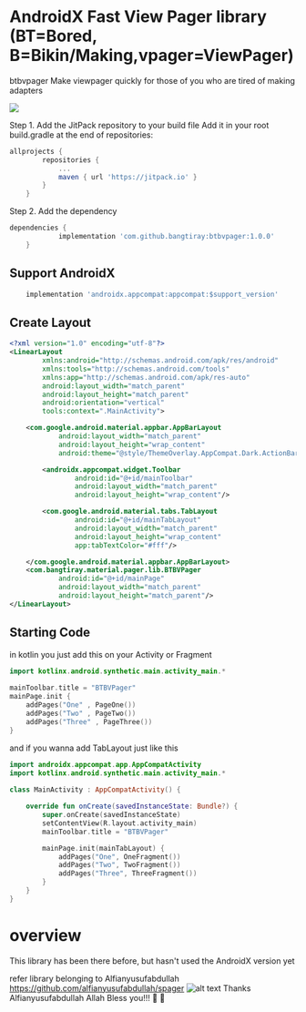 # AndroidX Fast View Pager library (BT=Bored, B=Bikin/Making,vpager=ViewPager) 
btbvpager Make viewpager quickly for those of you who are tired of making adapters

[![](https://jitpack.io/v/bangtiray/btbvpager.svg)](https://jitpack.io/#bangtiray/btbvpager) 

Step 1. Add the JitPack repository to your build file
Add it in your root build.gradle at the end of repositories:
```gradle
allprojects {
		repositories {
			...
			maven { url 'https://jitpack.io' }
		}
	}
```
Step 2. Add the dependency
```gradle
dependencies {
	        implementation 'com.github.bangtiray:btbvpager:1.0.0'
	}
```
## Support AndroidX
```gradle
    implementation 'androidx.appcompat:appcompat:$support_version'
```    
## Create Layout
```xml
<?xml version="1.0" encoding="utf-8"?>
<LinearLayout
        xmlns:android="http://schemas.android.com/apk/res/android"
        xmlns:tools="http://schemas.android.com/tools"
        xmlns:app="http://schemas.android.com/apk/res-auto"
        android:layout_width="match_parent"
        android:layout_height="match_parent"
        android:orientation="vertical"
        tools:context=".MainActivity">

    <com.google.android.material.appbar.AppBarLayout
            android:layout_width="match_parent"
            android:layout_height="wrap_content"
            android:theme="@style/ThemeOverlay.AppCompat.Dark.ActionBar">

        <androidx.appcompat.widget.Toolbar
                android:id="@+id/mainToolbar"
                android:layout_width="match_parent"
                android:layout_height="wrap_content"/>

        <com.google.android.material.tabs.TabLayout
                android:id="@+id/mainTabLayout"
                android:layout_width="match_parent"
                android:layout_height="wrap_content"
                app:tabTextColor="#fff"/>

    </com.google.android.material.appbar.AppBarLayout>
    <com.bangtiray.material.pager.lib.BTBVPager
            android:id="@+id/mainPage"
            android:layout_width="match_parent"
            android:layout_height="match_parent"/>
</LinearLayout>
```
## Starting Code

in kotlin you just add this on your Activity or Fragment
```kotlin
import kotlinx.android.synthetic.main.activity_main.*
    
mainToolbar.title = "BTBVPager"
mainPage.init {
    addPages("One" , PageOne())
    addPages("Two" , PageTwo())
    addPages("Three" , PageThree())
}
```
and if you wanna add TabLayout just like this
```kotlin
import androidx.appcompat.app.AppCompatActivity
import kotlinx.android.synthetic.main.activity_main.*
    
class MainActivity : AppCompatActivity() {

    override fun onCreate(savedInstanceState: Bundle?) {
        super.onCreate(savedInstanceState)
        setContentView(R.layout.activity_main)
        mainToolbar.title = "BTBVPager"

        mainPage.init(mainTabLayout) {
            addPages("One", OneFragment())
            addPages("Two", TwoFragment())
            addPages("Three", ThreeFragment())
        }
    }
}
```
# overview
This library 
has been there before, but hasn't used the AndroidX version yet

refer library belonging to Alfianyusufabdullah
https://github.com/alfianyusufabdullah/spager
![alt text](https://avatars2.githubusercontent.com/u/22283409?s=50&v=4)
Thanks Alfianyusufabdullah Allah Bless you!!! :tada: :tada:

